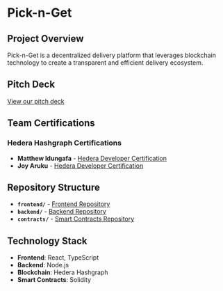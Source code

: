 # Pick-n-Get

## Project Overview

Pick-n-Get is a decentralized delivery platform that leverages blockchain technology to create a transparent and efficient delivery ecosystem.

## Pitch Deck

[View our pitch deck](https://www.canva.com/design/DAG3RD8BBFA/qTiX85EvlfT2TE-ARtXpmQ/edit?utm_content=DAG3RD8BBFA&utm_campaign=designshare&utm_medium=link2&utm_source=sharebutton)

## Team Certifications

### Hedera Hashgraph Certifications

- **Matthew Idungafa** - [Hedera Developer Certification](https://certs.hashgraphdev.com/7e9701d5-37ee-4ec0-979b-81f895586fe6.pdf)
- **Joy Aruku** - [Hedera Developer Certification](https://certs.hashgraphdev.com/353ac361-2257-4165-839e-18ed4d9f07fe.pdf)

## Repository Structure

- **`frontend/`** - [Frontend Repository](https://github.com/kemsguy7/pick-n-get-fe)
- **`backend/`** - [Backend Repository](https://github.com/Dev-JoyA/pick-n-get-be)
- **`contracts/`** - [Smart Contracts Repository](https://github.com/Dev-JoyA/pick-n-get-contract)

## Technology Stack

- **Frontend**: React, TypeScript
- **Backend**: Node.js
- **Blockchain**: Hedera Hashgraph
- **Smart Contracts**: Solidity
